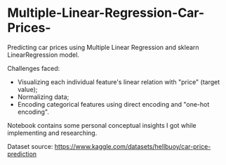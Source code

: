 # Multiple-Linear-Regression-Car-Prices-
Predicting car prices using Multiple Linear Regression and sklearn LinearRegression model.

Challenges faced:
- Visualizing each individual feature's linear relation with "price" (target value);
- Normalizing data;
- Encoding categorical features using direct encoding and "one-hot encoding".

Notebook contains some personal conceptual insights I got while implementing and researching.

Dataset source: https://www.kaggle.com/datasets/hellbuoy/car-price-prediction
